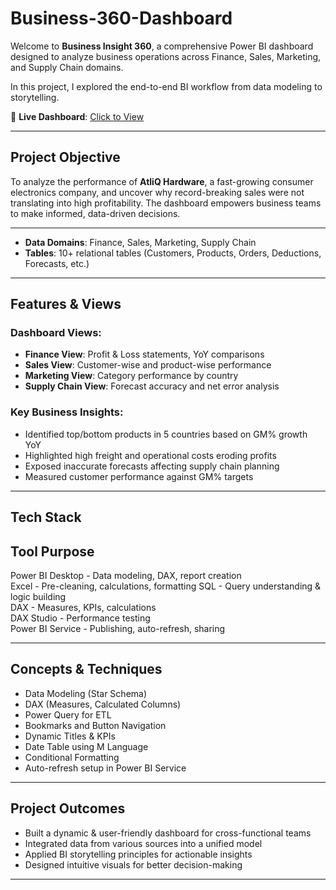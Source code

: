# Business-360-Dashboard

Welcome to **Business Insight 360**, a comprehensive Power BI dashboard designed to analyze business operations across Finance, Sales, Marketing, and Supply Chain domains.

In this project, I explored the end-to-end BI workflow from data modeling to storytelling.

🔗 **Live Dashboard**: [Click to View](https://bit.ly/4nm1HH8)

---

##  Project Objective

To analyze the performance of **AtliQ Hardware**, a fast-growing consumer electronics company, and uncover why record-breaking sales were not translating into high profitability. The dashboard empowers business teams to make informed, data-driven decisions.

---

- **Data Domains**: Finance, Sales, Marketing, Supply Chain  
- **Tables**: 10+ relational tables (Customers, Products, Orders, Deductions, Forecasts, etc.)

---

##  Features & Views

###  Dashboard Views:
- **Finance View**: Profit & Loss statements, YoY comparisons
- **Sales View**: Customer-wise and product-wise performance
- **Marketing View**: Category performance by country
- **Supply Chain View**: Forecast accuracy and net error analysis

###  Key Business Insights:
- Identified top/bottom products in 5 countries based on GM% growth YoY
- Highlighted high freight and operational costs eroding profits
- Exposed inaccurate forecasts affecting supply chain planning
- Measured customer performance against GM% targets

---

##  Tech Stack

 Tool              Purpose                                
----------------------------------------------------------
 Power BI Desktop - Data modeling, DAX, report creation    
 Excel            - Pre-cleaning, calculations, formatting 
 SQL              - Query understanding & logic building   
 DAX              - Measures, KPIs, calculations           
 DAX Studio       - Performance testing                    
 Power BI Service - Publishing, auto-refresh, sharing      

---

##  Concepts & Techniques

- Data Modeling (Star Schema)
- DAX (Measures, Calculated Columns)
- Power Query for ETL
- Bookmarks and Button Navigation
- Dynamic Titles & KPIs
- Date Table using M Language
- Conditional Formatting
- Auto-refresh setup in Power BI Service

---

## Project Outcomes

-  Built a dynamic & user-friendly dashboard for cross-functional teams
-  Integrated data from various sources into a unified model
-  Applied BI storytelling principles for actionable insights
-  Designed intuitive visuals for better decision-making

---

